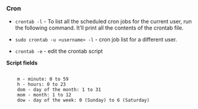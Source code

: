### Cron

* `crontab -l` - To list all the scheduled cron jobs for the current user, run the following command. It’ll print all the contents of the crontab file.

* `sudo crontab -u <username> -l` - cron job list for a different user.

* `crontab -e` - edit the crontab script

**Script fields**

```

    m - minute: 0 to 59
    h - hours: 0 to 23
   	dom - day of the month: 1 to 31
    mom - month: 1 to 12
    dow - day of the week: 0 (Sunday) to 6 (Saturday)


```
